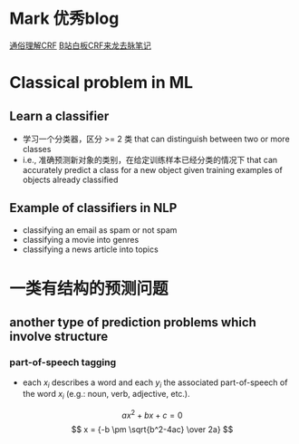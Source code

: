 # Mark 优秀blog
[通俗理解CRF](https://www.zhihu.com/question/35866596)
[B站白板CRF来龙去脉笔记](https://anxiang1836.github.io/2019/11/05/NLP_From_HMM_to_CRF/)


# Classical problem in ML

## Learn a classifier 
- 学习一个分类器，区分 >= 2 类 that can distinguish between two or more classes
- i.e., 准确预测新对象的类别，在给定训练样本已经分类的情况下 that can accurately predict a class for a new object given training examples of objects already classified

## Example of classifiers in NLP
- classifying an email as spam or not spam
- classifying a movie into genres
- classifying a news article into topics

# 一类有结构的预测问题
## another type of prediction problems which involve structure
### part-of-speech tagging
- each $x_i$ describes a word and each $y_i$ the associated part-of-speech of the word $x_i$ (e.g.: noun, verb, adjective, etc.).

$$ ax^2 + bx + c = 0 $$
$$ x = {-b \pm \sqrt{b^2-4ac} \over 2a} $$
